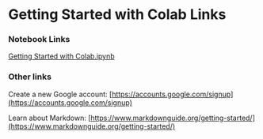 
# Getting Started with Colab Links

### Notebook Links

[Getting Started with Colab.ipynb](https://colab.research.google.com/drive/1no1gfvCAwR2rQbLCLYu42ljITZRyieHt?usp=sharing)

### Other links

Create a new Google account: [https://accounts.google.com/signup](https://accounts.google.com/signup)

Learn about Markdown: [https://www.markdownguide.org/getting-started/](https://www.markdownguide.org/getting-started/)

